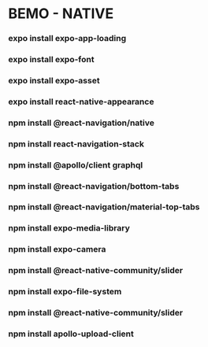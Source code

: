 # BEMO - NATIVE

### expo install expo-app-loading

### expo install expo-font

### expo install expo-asset

### expo install react-native-appearance

### npm install @react-navigation/native

### npm install react-navigation-stack

### npm install @apollo/client graphql

### npm install @react-navigation/bottom-tabs

### npm install @react-navigation/material-top-tabs

### npm install expo-media-library

### npm install expo-camera

### npm install @react-native-community/slider

### npm install expo-file-system

### npm install @react-native-community/slider

### npm install apollo-upload-client